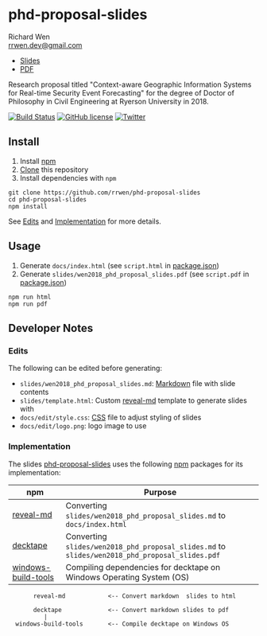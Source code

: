 # phd-proposal-slides

Richard Wen  
rrwen.dev@gmail.com  

* [Slides](https://rrwen.github.io/phd-proposal-slides)
* [PDF](https://github.com/rrwen/phd-proposal-slides/blob/master/slides/wen2018_phd_proposal_slides.pdf)

Research proposal titled "Context-aware Geographic Information Systems for Real-time Security Event Forecasting" for the degree of Doctor of Philosophy in Civil Engineering at Ryerson University in 2018.

[![Build Status](https://travis-ci.org/rrwen/phd-proposal-slides.svg?branch=master)](https://travis-ci.org/rrwen/phd-proposal-slides)
[![GitHub license](https://img.shields.io/github/license/rrwen/phd-proposal-slides.svg)](https://github.com/rrwen/phd-proposal-slides/blob/master/LICENSE)
[![Twitter](https://img.shields.io/twitter/url/https/github.com/rrwen/phd-proposal-slides.svg?style=social)](https://twitter.com/intent/tweet?text=PhD%20research%20proposal%20titled%20%27Context-aware%20Geographic%20Information%20Systems%20for%20Real-time%20Security%20Event%20Forecasting%27%20by%20%40rrw3n:%20https%3A%2F%2Fgithub.com%2Frrwen%2Fphd-proposal-slides%20%23revealjs%20%23slides)

## Install

1. Install [npm](https://www.npmjs.com/)
2. [Clone](https://git-scm.com/docs/git-clone) this repository
3. Install dependencies with `npm`

```
git clone https://github.com/rrwen/phd-proposal-slides
cd phd-proposal-slides
npm install
```

See [Edits](#edits) and [Implementation](#implementation) for more details.

## Usage

1. Generate `docs/index.html` (see `script.html` in [package.json](https://github.com/rrwen/phd-proposal-slides/blob/master/package.json))
2. Generate `slides/wen2018_phd_proposal_slides.pdf` (see `script.pdf` in [package.json](https://github.com/rrwen/phd-proposal-slides/blob/master/package.json))

```
npm run html
npm run pdf
```

## Developer Notes

### Edits

The following can be edited before generating:

* `slides/wen2018_phd_proposal_slides.md`: [Markdown](https://daringfireball.net/projects/markdown/) file with slide contents
* `slides/template.html`: Custom [reveal-md](https://github.com/webpro/reveal-md) template to generate slides with
* `docs/edit/style.css`: [CSS](https://developer.mozilla.org/en-US/docs/Web/CSS) file to adjust styling of slides
* `docs/edit/logo.png`: logo image to use

### Implementation


The slides [phd-proposal-slides](https://github.com/rrwen/phd-proposal-slides) uses the following [npm](https://www.npmjs.com/) packages for its implementation:

npm | Purpose
--- | ---
[reveal-md](https://www.npmjs.com/package/reveal-md) | Converting `slides/wen2018_phd_proposal_slides.md` to `docs/index.html`
[decktape](https://www.npmjs.com/package/decktape) | Converting `slides/wen2018_phd_proposal_slides.md` to `slides/wen2018_phd_proposal_slides.pdf`
[windows-build-tools](https://www.npmjs.com/package/windows-build-tools) | Compiling dependencies for decktape on Windows Operating System (OS)

```
       reveal-md            <-- Convert markdown  slides to html

       decktape             <-- Convert markdown slides to pdf
          |
  windows-build-tools       <-- Compile decktape on Windows OS
```
